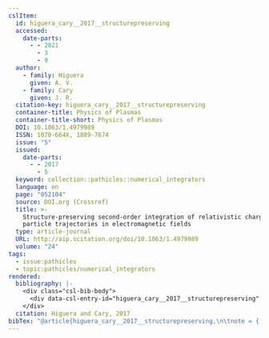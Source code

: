 ```yaml
---
cslItem:
  id: higuera_cary__2017__structurepreserving
  accessed:
    date-parts:
      - - 2021
        - 3
        - 9
  author:
    - family: Higuera
      given: A. V.
    - family: Cary
      given: J. R.
  citation-key: higuera_cary__2017__structurepreserving
  container-title: Physics of Plasmas
  container-title-short: Physics of Plasmas
  DOI: 10.1063/1.4979989
  ISSN: 1070-664X, 1089-7674
  issue: "5"
  issued:
    date-parts:
      - - 2017
        - 5
  keyword: collection::pathicles::numerical_integrators
  language: en
  page: "052104"
  source: DOI.org (Crossref)
  title: >-
    Structure-preserving second-order integration of relativistic charged
    particle trajectories in electromagnetic fields
  type: article-journal
  URL: http://aip.scitation.org/doi/10.1063/1.4979989
  volume: "24"
tags:
  - issue:pathicles
  - topic:pathicles/numerical_integrators
rendered:
  bibliography: |-
    <div class="csl-bib-body">
      <div data-csl-entry-id="higuera_cary__2017__structurepreserving" class="csl-entry">Higuera, A.V. and Cary, J.R. 2017 “Structure-preserving second-order integration of relativistic charged particle trajectories in electromagnetic fields,” <i>Physics of Plasmas</i>, 24(5), p. 052104. doi:10.1063/1.4979989.</div>
    </div>
  citation: Higuera and Cary, 2017
bibTex: "@article{higuera_cary__2017__structurepreserving,\n\tnote = {[Online; accessed 2021-03-09]},\n\tauthor = {Higuera, A. V. and Cary, J. R.},\n\tjournal = {Physics of Plasmas},\n\tnumber = {5},\n\tyear = {2017},\n\tmonth = {5},\n\tpages = {052104},\n\ttitle = {Structure-preserving second-order integration of relativistic charged particle trajectories in electromagnetic fields},\n\thowpublished = {http://aip.scitation.org/doi/10.1063/1.4979989},\n\tvolume = {24},\n}\n\n"
---
```

